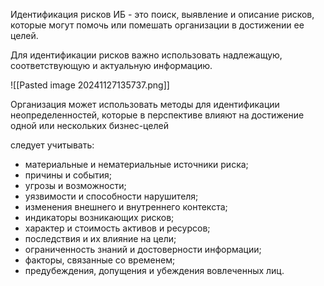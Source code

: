 Идентификация рисков ИБ - это поиск, выявление и описание рисков, которые могут помочь или помешать организации в достижении ее целей.

Для идентификации рисков важно использовать надлежащую, соответствующую и актуальную информацию.


![[Pasted image 20241127135737.png]]

Организация может использовать методы для идентификации неопределенностей, которые в перспективе влияют на достижение одной или нескольких бизнес-целей

следует учитывать:

- материальные и нематериальные источники риска;
- причины и события;
- угрозы и возможности;
- уязвимости и способности нарушителя;
- изменения внешнего и внутреннего контекста;
- индикаторы возникающих рисков;
- характер и стоимость активов и ресурсов;
- последствия и их влияние на цели;
- ограниченность знаний и достоверности информации;
- факторы, связанные со временем;
- предубеждения, допущения и убеждения вовлеченных лиц.